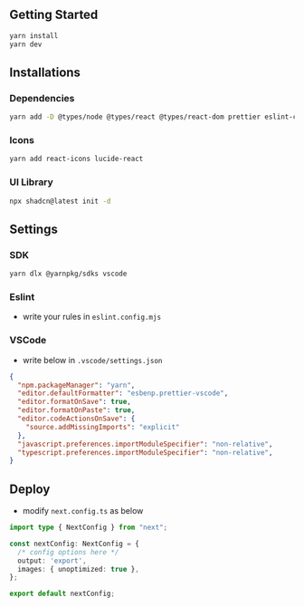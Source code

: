 ## Getting Started
```bash
yarn install
yarn dev
```

## Installations
### Dependencies
```bash
yarn add -D @types/node @types/react @types/react-dom prettier eslint-config-prettier eslint-plugin-react-hooks @next/eslint-plugin-next
```
### Icons
```bash
yarn add react-icons lucide-react
```
### UI Library
```bash
npx shadcn@latest init -d
```

## Settings
### SDK
```bash
yarn dlx @yarnpkg/sdks vscode
```
### Eslint
- write your rules in `eslint.config.mjs`
### VSCode
- write below in `.vscode/settings.json`
```json
{
  "npm.packageManager": "yarn",
  "editor.defaultFormatter": "esbenp.prettier-vscode",
  "editor.formatOnSave": true,
  "editor.formatOnPaste": true,
  "editor.codeActionsOnSave": {
    "source.addMissingImports": "explicit"
  },
  "javascript.preferences.importModuleSpecifier": "non-relative",
  "typescript.preferences.importModuleSpecifier": "non-relative",
}
```

## Deploy
- modify `next.config.ts` as below
```ts
import type { NextConfig } from "next";

const nextConfig: NextConfig = {
  /* config options here */
  output: 'export',
  images: { unoptimized: true },
};

export default nextConfig;
```

